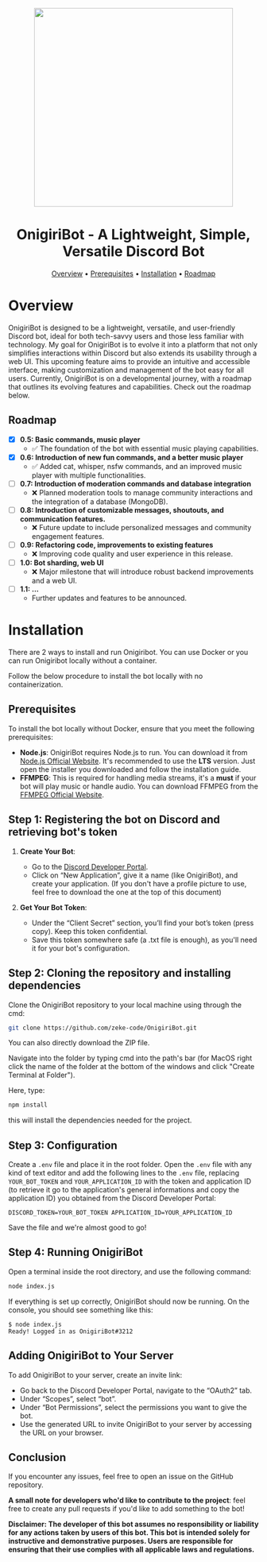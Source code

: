 <p align="center">
   <img src="https://github.com/zeke-code/OnigiriBot/assets/116798879/1c868e6c-dcb2-43e2-a3f7-01428f187fc9" width="400" height="400">
</p>

<h1 align="center">OnigiriBot - A Lightweight, Simple, Versatile Discord Bot</h1>

<p align="center">
  <a href="#overview">Overview</a> • 
  <a href="#prerequisites">Prerequisites</a> • 
   <a href="#installation">Installation</a> • 
   <a href="#roadmap">Roadmap</a>
</p>

# Overview

OnigiriBot is designed to be a lightweight, versatile, and user-friendly Discord bot, ideal for both tech-savvy users and those less familiar with technology. My goal for OnigiriBot is to evolve it into a platform that not only simplifies interactions within Discord but also extends its usability through a web UI. This upcoming feature aims to provide an intuitive and accessible interface, making customization and management of the bot easy for all users. Currently, OnigiriBot is on a developmental journey, with a roadmap that outlines its evolving features and capabilities. Check out the roadmap below.

## Roadmap

- [x] **0.5: Basic commands, music player**
  - ✅ The foundation of the bot with essential music playing capabilities.
- [x] **0.6: Introduction of new fun commands, and a better music player**
  - ✅ Added cat, whisper, nsfw commands, and an improved music player with multiple functionalities.
- [ ] **0.7: Introduction of moderation commands and database integration**
  - ❌ Planned moderation tools to manage community interactions and the integration of a database (MongoDB).
- [ ] **0.8: Introduction of customizable messages, shoutouts, and communication features.**
  - ❌ Future update to include personalized messages and community engagement features.
- [ ] **0.9: Refactoring code, improvements to existing features**
  - ❌ Improving code quality and user experience in this release.
- [ ] **1.0: Bot sharding, web UI**
  - ❌ Major milestone that will introduce robust backend improvements and a web UI.
- [ ] **1.1: ...**
  - Further updates and features to be announced.

# Installation

There are 2 ways to install and run Onigiribot. You can use Docker or you can run Onigiribot locally without a container.

Follow the below procedure to install the bot locally with no containerization.

## Prerequisites

To install the bot locally without Docker, ensure that you meet the following prerequisites:

- **Node.js**: OnigiriBot requires Node.js to run. You can download it from [Node.js Official Website](https://nodejs.org/). It's recommended to use the **LTS** version. Just open the installer you downloaded and follow the installation guide.
- **FFMPEG**: This is required for handling media streams, it's a **must** if your bot will play music or handle audio. You can download FFMPEG from the [FFMPEG Official Website](https://ffmpeg.org/download.html).

## Step 1: Registering the bot on Discord and retrieving bot's token

1. **Create Your Bot**:

   - Go to the [Discord Developer Portal](https://discord.com/developers/applications).
   - Click on “New Application”, give it a name (like OnigiriBot), and create your application. (If you don't have a profile picture to use, feel free to download the one at the top of this document)

2. **Get Your Bot Token**:
   - Under the “Client Secret” section, you’ll find your bot’s token (press copy). Keep this token confidential.
   - Save this token somewhere safe (a .txt file is enough), as you'll need it for your bot's configuration.

## Step 2: Cloning the repository and installing dependencies

Clone the OnigiriBot repository to your local machine using through the cmd:

```sh
git clone https://github.com/zeke-code/OnigiriBot.git
```

You can also directly download the ZIP file.

Navigate into the folder by typing cmd into the path's bar (for MacOS right click the name of the folder at the bottom of the windows and click "Create Terminal at Folder").

Here, type:

```sh
npm install
```

this will install the dependencies needed for the project.

## Step 3: Configuration

Create a `.env` file and place it in the root folder.
Open the `.env` file with any kind of text editor and add the following lines to the `.env` file, replacing `YOUR_BOT_TOKEN` and `YOUR_APPLICATION_ID` with the token and application ID (to retrieve it go to the application's general informations and copy the application ID) you obtained from the Discord Developer Portal:

`DISCORD_TOKEN=YOUR_BOT_TOKEN
APPLICATION_ID=YOUR_APPLICATION_ID`

Save the file and we're almost good to go!

## Step 4: Running OnigiriBot

Open a terminal inside the root directory, and use the following command:

```sh
node index.js
```

If everything is set up correctly, OnigiriBot should now be running. On the console, you should see something like this:

```console
$ node index.js
Ready! Logged in as OnigiriBot#3212
```

## Adding OnigiriBot to Your Server

To add OnigiriBot to your server, create an invite link:

- Go back to the Discord Developer Portal, navigate to the “OAuth2” tab.
- Under “Scopes”, select “bot”.
- Under “Bot Permissions”, select the permissions you want to give the bot.
- Use the generated URL to invite OnigiriBot to your server by accessing the URL on your browser.

## Conclusion

If you encounter any issues, feel free to open an issue on the GitHub repository.

**A small note for developers who'd like to contribute to the project**: feel free to create any pull requests if you'd like to add something to the bot!

**Disclaimer: The developer of this bot assumes no responsibility or liability for any actions taken by users of this bot. This bot is intended solely for instructive and demonstrative purposes. Users are responsible for ensuring that their use complies with all applicable laws and regulations.**

